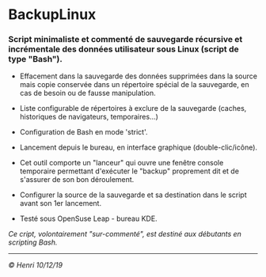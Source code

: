 # BackupLinux

### Script minimaliste et commenté de sauvegarde récursive et incrémentale des données utilisateur sous Linux (script de type "Bash").

* Effacement dans la sauvegarde des données supprimées dans la source mais copie conservée dans un répertoire spécial de la sauvegarde, en cas de besoin ou de fausse manipulation.

* Liste configurable de répertoires à exclure de la sauvegarde (caches, historiques de navigateurs, temporaires...)

* Configuration de Bash en mode 'strict'.

* Lancement depuis le bureau, en interface graphique (double-clic/icône).

* Cet outil comporte un "lanceur" qui ouvre une fenêtre console temporaire permettant d'exécuter le "backup" proprement dit et de s'assurer de son bon déroulement.

* Configurer la source de la sauvegarde et sa destination dans le script avant son 1er lancement.

* Testé sous OpenSuse Leap - bureau KDE.

_Ce cript, volontairement "sur-commenté", est destiné aux débutants en scripting Bash._

---

_© Henri 10/12/19_
